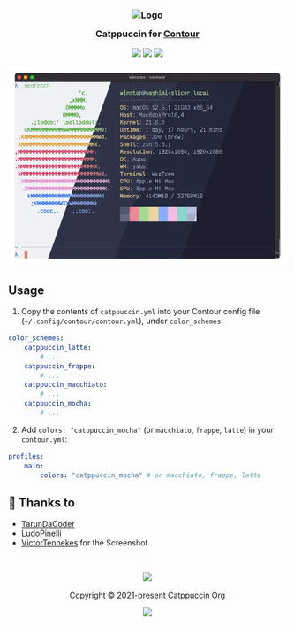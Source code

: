 <h3 align="center">
	<img src="https://raw.githubusercontent.com/catppuccin/catppuccin/main/assets/logos/exports/1544x1544_circle.png" width="100" alt="Logo"/><br/>
	<img src="https://raw.githubusercontent.com/catppuccin/catppuccin/main/assets/misc/transparent.png" height="30" width="0px"/>
	Catppuccin for <a href="https://github.com/contour-terminal/contour">Contour</a>
	<img src="https://raw.githubusercontent.com/catppuccin/catppuccin/main/assets/misc/transparent.png" height="30" width="0px"/>
</h3>

<p align="center">
    <a href="https://github.com/TarunDaCoder/contour/stargazers"><img src="https://img.shields.io/github/stars/TarunDaCoder/contour?colorA=363a4f&colorB=b7bdf8&style=for-the-badge"></a>
    <a href="https://github.com/TarunDaCoder/contour/issues"><img src="https://img.shields.io/github/issues/TarunDaCoder/contour?colorA=363a4f&colorB=f5a97f&style=for-the-badge"></a>
    <a href="https://github.com/TarunDaCoder/contour/contributors"><img src="https://img.shields.io/github/contributors/TarunDaCoder/contour?colorA=363a4f&colorB=a6da95&style=for-the-badge"></a>
</p>

<p align="center">
  <img src="assets/composite.webp"/>
</p>

## Usage

1. Copy the contents of `catppuccin.yml` into your Contour config file (`~/.config/contour/contour.yml`), under `color_schemes`:
```yaml
color_schemes:
    catppuccin_latte:
        # ...
    catppuccin_frappe:
        # ...
    catppuccin_macchiato:
        # ...
    catppuccin_mocha:
        # ...
```

2. Add `colors: "catppuccin_mocha"` (or `macchiato`, `frappe`, `latte`) in your `contour.yml`:
```yaml
profiles:
    main:
        colors: "catppuccin_mocha" # or macchiato, frappe, latte
```

## 💝 Thanks to

- [TarunDaCoder](https://github.com/TarunDaCoder)
- [LudoPinelli](https://github.com/LudoPinelli)
- [VictorTennekes](https://github/VictorTennekes) for the Screenshot

&nbsp;

<p align="center"><img src="https://raw.githubusercontent.com/catppuccin/catppuccin/main/assets/footers/gray0_ctp_on_line.svg?sanitize=true" /></p>
<p align="center">Copyright &copy; 2021-present <a href="https://github.com/catppuccin" target="_blank">Catppuccin Org</a>
<p align="center"><a href="https://github.com/catppuccin/catppuccin/blob/main/LICENSE"><img src="https://img.shields.io/static/v1.svg?style=for-the-badge&label=License&message=MIT&logoColor=d9e0ee&colorA=363a4f&colorB=b7bdf8"/></a></p>
